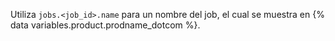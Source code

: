 Utiliza `jobs.<job_id>.name` para un nombre del job, el cual se muestra en {% data variables.product.prodname_dotcom %}.
